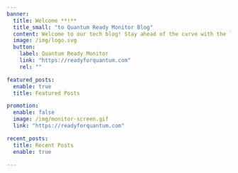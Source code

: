 ```yaml
---
banner:
  title: Welcome **!**
  title_small: "to Quantum Ready Monitor Blog"
  content: Welcome to our tech blog! Stay ahead of the curve with the latest insights in cybersecurity, network monitoring, website development, and more. Our experts bring you exciting tips, tricks, and trends, empowering you in today's digital landscape.
  image: /img/logo.svg
  button:
    label: Quantum Ready Monitor
    link: "https://readyforquantum.com"
    rel: ""

featured_posts:
  enable: true
  title: Featured Posts

promotion:
  enable: false
  image: /img/monitor-screen.gif
  link: "https://readyforquantum.com"

recent_posts:
  title: Recent Posts
  enable: true

---
```


